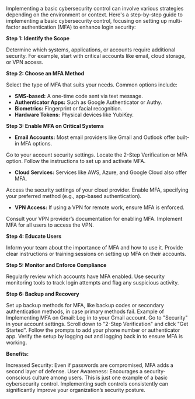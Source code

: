 Implementing a basic cybersecurity control can involve various strategies depending on the environment or context. Here's a step-by-step guide to implementing a basic cybersecurity control, focusing on setting up multi-factor authentication (MFA) to enhance login security:

<b> Step 1: Identify the Scope </b>

Determine which systems, applications, or accounts require additional security. For example, start with critical accounts like email, cloud storage, or VPN access.

<b> Step 2: Choose an MFA Method </b>

Select the type of MFA that suits your needs. Common options include:
* **SMS-based:** A one-time code sent via text message.
* **Authenticator Apps:** Such as Google Authenticator or Authy.
* **Biometrics:** Fingerprint or facial recognition.
* **Hardware Tokens:** Physical devices like YubiKey.
 
<b> Step 3: Enable MFA on Critical Systems </b>

* **Email Accounts:** Most email providers like Gmail and Outlook offer built-in MFA options.

Go to your account security settings.
Locate the 2-Step Verification or MFA option.
Follow the instructions to set up and activate MFA.
* **Cloud Services:** Services like AWS, Azure, and Google Cloud also offer MFA.

Access the security settings of your cloud provider.
Enable MFA, specifying your preferred method (e.g., app-based authentication).

* **VPN Access:** If using a VPN for remote work, ensure MFA is enforced.

Consult your VPN provider’s documentation for enabling MFA.
Implement MFA for all users to access the VPN.

<b> Step 4: Educate Users </b>

Inform your team about the importance of MFA and how to use it.
Provide clear instructions or training sessions on setting up MFA on their accounts.

<b> Step 5: Monitor and Enforce Compliance </b>

Regularly review which accounts have MFA enabled.
Use security monitoring tools to track login attempts and flag any suspicious activity.

<b> Step 6: Backup and Recovery </b>

Set up backup methods for MFA, like backup codes or secondary authentication methods, in case primary methods fail.
Example of Implementing MFA on Gmail:
Log in to your Gmail account.
Go to "Security" in your account settings.
Scroll down to "2-Step Verification" and click "Get Started".
Follow the prompts to add your phone number or authenticator app.
Verify the setup by logging out and logging back in to ensure MFA is working.

<b> Benefits: </b>

Increased Security: Even if passwords are compromised, MFA adds a second layer of defense.
User Awareness: Encourages a security-conscious culture among users.
This is just one example of a basic cybersecurity control. Implementing such controls consistently can significantly improve your organization’s security posture.
